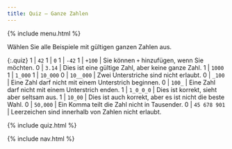 ```yaml
---
title: Quiz — Ganze Zahlen
---
```


{% include menu.html %}

Wählen Sie alle Beispiele mit gültigen ganzen Zahlen aus.

{:.quiz}
1 | `42`
1 | `0`
1 | `-42`
1 | `+100` | Sie können `+` hinzufügen, wenn Sie möchten.
0 | `3.14` | Dies ist eine gültige Zahl, aber keine ganze Zahl.
1 | `1000`
1 | `1_000`
1 | `10_000`
0 | `10__000` | Zwei Unterstriche sind nicht erlaubt.
0 | `_100` | Eine Zahl darf nicht mit einem Unterstrich beginnen.
0 | `100_` | Eine Zahl darf nicht mit einem Unterstrich enden.
1 | `1_0_0_0` | Dies ist korrekt, sieht aber seltsam aus.
1 | `10_00` | Dies ist auch korrekt, aber es ist nicht die beste Wahl.
0 | `50,000` | Ein Komma teilt die Zahl nicht in Tausender.
0 | `45 678 901` | Leerzeichen sind innerhalb von Zahlen nicht erlaubt.

{% include quiz.html %}

{% include nav.html %}